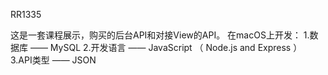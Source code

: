 RR1335 

这是一套课程展示，购买的后台API和对接View的API。
在macOS上开发：
    1.数据库 —— MySQL
    2.开发语言 —— JavaScript （ Node.js and Express ）
    3.API类型 —— JSON

